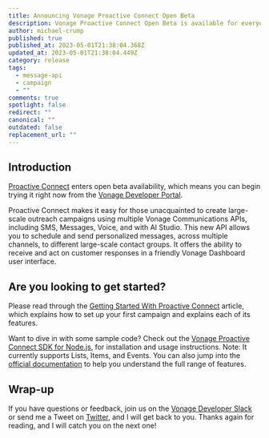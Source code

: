 ```yaml
---
title: Announcing Vonage Proactive Connect Open Beta
description: Vonage Proactive Connect Open Beta is available for everyone to try!
author: michael-crump
published: true
published_at: 2023-05-01T21:38:04.368Z
updated_at: 2023-05-01T21:38:04.449Z
category: release
tags:
  - message-api
  - campaign
  - ""
comments: true
spotlight: false
redirect: ""
canonical: ""
outdated: false
replacement_url: ""
---
```

## Introduction

[Proactive Connect](https://www.vonage.com/communications-apis/proactive-connect/) enters open beta availability, which means you can begin trying it right now from the [Vonage Developer Portal](https://dashboard.nexmo.com/).

Proactive Connect makes it easy for those unacquainted to create large-scale outreach campaigns using multiple Vonage Communications APIs, including SMS, Messages, Voice, and with AI Studio. This new API allows you to schedule and send personalized messages, across multiple channels, to different large-scale contact groups. It offers the ability to receive and act on customer responses in a friendly Vonage Dashboard user interface.

## Are you looking to get started?

Please read through the [Getting Started With Proactive Connect](https://developer.vonage.com/en/blog/getting-started-with-the-campaign-manager-api-and-ui) article, which explains how to set up your first campaign and explains each of its features.

Want to dive in with some sample code? Check out the [Vonage Proactive Connect SDK for Node.js](https://github.com/Vonage/vonage-node-sdk/tree/3.x/packages/proactive-connect), for installation and usage instructions. Note: It currently supports Lists, Items, and Events. You can also jump into the [official documentation](https://developer.vonage.com/en/documentation) to help you understand the full range of features. 

## Wrap-up

If you have questions or feedback, join us on the [Vonage Developer Slack](https://developer.vonage.com/community/slack) or send me a Tweet on [Twitter](https://twitter.com/mbcrump), and I will get back to you. Thanks again for reading, and I will catch you on the next one!